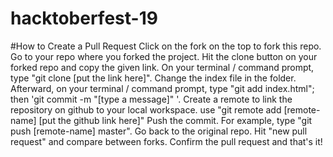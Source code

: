 # hacktoberfest-19


#How to Create a Pull Request
Click on the fork on the top to fork this repo.
Go to your repo where you forked the project.
Hit the clone button on your forked repo and copy the given link.
On your terminal / command prompt, type "git clone [put the link here]".
Change the index file in the folder.
Afterward, on your terminal / command prompt, type "git add index.html"; then 'git commit -m "[type a message]" '.
Create a remote to link the repository on github to your local workspace. use "git remote add [remote-name] [put the github link here]"
Push the commit. For example, type "git push [remote-name] master".
Go back to the original repo.
Hit "new pull request" and compare between forks.
Confirm the pull request and that's it!
